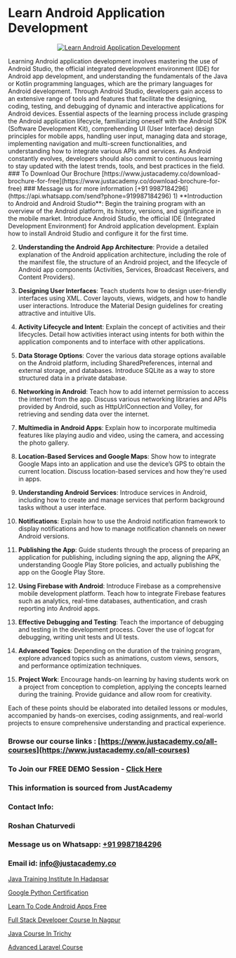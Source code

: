 # Learn Android Application Development

<p align="center">
  <a href="https://justacademy.co/course-detail/android-app-development">
    <img src="https://justacademy.co/storage2/course_image/1676635923_course_image.webp" alt="Learn Android Application Development">
  </a>
</p>
Learning Android application development involves mastering the use of Android Studio, the official integrated development environment (IDE) for Android app development, and understanding the fundamentals of the Java or Kotlin programming languages, which are the primary languages for Android development. Through Android Studio, developers gain access to an extensive range of tools and features that facilitate the designing, coding, testing, and debugging of dynamic and interactive applications for Android devices. Essential aspects of the learning process include grasping the Android application lifecycle, familiarizing oneself with the Android SDK (Software Development Kit), comprehending UI (User Interface) design principles for mobile apps, handling user input, managing data and storage, implementing navigation and multi-screen functionalities, and understanding how to integrate various APIs and services. As Android constantly evolves, developers should also commit to continuous learning to stay updated with the latest trends, tools, and best practices in the field.
### To Download Our Brochure [https://www.justacademy.co/download-brochure-for-free](https://www.justacademy.co/download-brochure-for-free)
### Message us for more information [+91 9987184296](https://api.whatsapp.com/send?phone=919987184296)
1) **Introduction to Android and Android Studio**: Begin the training program with an overview of the Android platform, its history, versions, and significance in the mobile market. Introduce Android Studio, the official IDE (Integrated Development Environment) for Android application development. Explain how to install Android Studio and configure it for the first time.

2) **Understanding the Android App Architecture**: Provide a detailed explanation of the Android application architecture, including the role of the manifest file, the structure of an Android project, and the lifecycle of Android app components (Activities, Services, Broadcast Receivers, and Content Providers).

3) **Designing User Interfaces**: Teach students how to design user-friendly interfaces using XML. Cover layouts, views, widgets, and how to handle user interactions. Introduce the Material Design guidelines for creating attractive and intuitive UIs.

4) **Activity Lifecycle and Intent**: Explain the concept of activities and their lifecycles. Detail how activities interact using intents for both within the application components and to interface with other applications.

5) **Data Storage Options**: Cover the various data storage options available on the Android platform, including SharedPreferences, internal and external storage, and databases. Introduce SQLite as a way to store structured data in a private database.

6) **Networking in Android**: Teach how to add internet permission to access the internet from the app. Discuss various networking libraries and APIs provided by Android, such as HttpUrlConnection and Volley, for retrieving and sending data over the internet.

7) **Multimedia in Android Apps**: Explain how to incorporate multimedia features like playing audio and video, using the camera, and accessing the photo gallery.

8) **Location-Based Services and Google Maps**: Show how to integrate Google Maps into an application and use the device’s GPS to obtain the current location. Discuss location-based services and how they're used in apps.

9) **Understanding Android Services**: Introduce services in Android, including how to create and manage services that perform background tasks without a user interface.

10) **Notifications**: Explain how to use the Android notification framework to display notifications and how to manage notification channels on newer Android versions.

11) **Publishing the App**: Guide students through the process of preparing an application for publishing, including signing the app, aligning the APK, understanding Google Play Store policies, and actually publishing the app on the Google Play Store.

12) **Using Firebase with Android**: Introduce Firebase as a comprehensive mobile development platform. Teach how to integrate Firebase features such as analytics, real-time databases, authentication, and crash reporting into Android apps.

13) **Effective Debugging and Testing**: Teach the importance of debugging and testing in the development process. Cover the use of logcat for debugging, writing unit tests and UI tests.

14) **Advanced Topics**: Depending on the duration of the training program, explore advanced topics such as animations, custom views, sensors, and performance optimization techniques. 

15) **Project Work**: Encourage hands-on learning by having students work on a project from conception to completion, applying the concepts learned during the training. Provide guidance and allow room for creativity.

Each of these points should be elaborated into detailed lessons or modules, accompanied by hands-on exercises, coding assignments, and real-world projects to ensure comprehensive understanding and practical experience.

### Browse our course links : [https://www.justacademy.co/all-courses](https://www.justacademy.co/all-courses) 
### To Join our FREE DEMO Session - [Click Here](https://www.justacademy.co/register-for-course-demo)


### This information is sourced from JustAcademy
### Contact Info:
### Roshan Chaturvedi
### Message us on Whatsapp: [+91 9987184296](https://api.whatsapp.com/send?phone=919987184296)
### Email id: [info@justacademy.co](mailto:info@justacademy.co)
                
[Java Training Institute In Hadapsar](https://www.linkedin.com/pulse/java-training-institute-hadapsar-justacademy-sunnyvale-ns6de?trackingId=Dk8EhHxCgQE7NxcYNeRIWA%3D%3D&lipi=urn%3Ali%3Apage%3Ad_flagship3_company_admin%3B84%2Br3TF5Sai5zePv40hxgg%3D%3D)

[Google Python Certification](https://www.linkedin.com/pulse/google-python-certification-justacademy-austin-5uclf?trackingId=1aIqW6GIQmyqjJ1RPXiQkA%3D%3D&lipi=urn%3Ali%3Apage%3Ad_flagship3_company_admin%3BmA9QTMf0RKatDJxEf%2FJ3Jw%3D%3D)

[Learn To Code Android Apps Free](https://medium.com/@ranepooja/learn-to-code-android-apps-free-5d95e5e94860)

[Full Stack Developer Course In Nagpur](https://medium.com/@abhidnya.1068/full-stack-developer-course-in-nagpur-4d7be32fadb9)

[Java Course In Trichy](https://justacademyin.github.io/justacademy/java-course-in-trichy)

[Advanced Laravel Course](https://justacademyin.github.io/justacademy/advanced-laravel-course)

